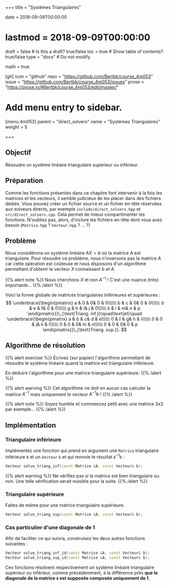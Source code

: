 +++
title = "Systèmes Triangulaires"

date = 2018-09-09T00:00:00
# lastmod = 2018-09-09T00:00:00

draft = false  # Is this a draft? true/false
toc = true  # Show table of contents? true/false
type = "docs"  # Do not modify.

math = true

[git]
  icon = "github"
  repo = "https://github.com/Bertbk/course_4m053"
  issue = "https://github.com/Bertbk/course_4m053/issues"
  prose = "https://prose.io/#Bertbk/course_4m053/edit/master/"

# Add menu entry to sidebar.
[menu.4m053]
  parent = "direct_solvers"
  name = "Systèmes Triangulaires"
  weight = 5

+++

## Objectif

Résoudre un système linéaire triangulaire supérieur ou inférieur.

## Préparation

Comme les fonctions présentés dans ce chapitre font intervenir à la fois les matrices et les vecteurs, il semble judicieux de les placer dans des fichiers dédiés. Vous pouvez créer un fichier source et un fichier en-tête réservées aux solveurs directs, par exemple `include/direct_solvers.hpp` et `src/direct_solvers.cpp`. Cela permet de mieux compartimenter les fonctions. N'oubliez pas, alors, d'inclure les fichiers en-tête dont vous avez besoin (`Matrice.hpp` ? `Vecteur.hpp` ? ... ?)

## Problème

Nous considérons un système linéaire $AX = b$ où la matrice $A$ est triangulaire. Pour résoudre ce problème, nous n'inversons pas la matrice $A$ car cette opération est coûteuse et nous disposons d'un algorithme permettant d'obtenir le vecteur $X$ connaissant $b$ et $A$.

{{% alert note %}}
Nous cherchons $X$ et non $A^{-1}$ ! C'est une nuance (très) importante...
{{% /alert %}}

Voici la forme globale de matrices triangulaires inférieures et supérieures  :
$$
\underbrace{\begin{pmatrix}
  a & 0 & 0& 0 & 0\\\\\\
  b & c & 0& 0 & 0\\\\\\
  d & e & f& 0 & 0\\\\\\
  g & h & i& j & 0\\\\\\
  k & l & m& n & p
\end{pmatrix}}\_{\text{Triang. inf.}}\quad\text{et}\quad
\underbrace{\begin{pmatrix}
  a & b & c& d & e\\\\\\
  0 & f & g& h & i\\\\\\
  0 & 0 & j& k & l\\\\\\
  0 & 0 & 0& m & n\\\\\\
  0 & 0 & 0& 0 & p
\end{pmatrix}}\_{\text{Triang. sup.}}.
$$

## Algorithme de résolution

{{% alert exercise %}}
Écrivez (sur papier) l'algorithme permettant de résoudre le système linéaire quand la matrice est triangulaire inférieure. 

En déduire l'algorithme pour une matrice triangulaire supérieure.
{{% /alert %}}


{{% alert warning %}}
Cet algorithme ne doit en aucun cas calculer la matrice $A^{-1}$ mais uniquement le vecteur $A^{-1}b$ !
{{% /alert %}}

{{% alert note %}}
Soyez humble et commencez petit avec une matrice 3x3 par exemple...
{{% /alert %}}

## Implémentation

### Triangulaire inférieure

Implémentez une fonction qui prend en argument une `Matrice` triangulaire inférieure `A` et un `Vecteur` `b` et qui renvoie le résultat $\texttt{A}^{-1}\texttt{b}$ :

```c++
Vecteur solve_triang_inf(const Matrice &A, const Vecteur& b);
```
{{% alert warning %}}
Ne vérifiez pas si la matrice est bien triangulaire ou non. Une telle vérification serait nuisible pour la suite.
{{% /alert %}}


### Triangulaire supérieure

Faites de même pour une matrice triangulaire supérieure.
```c++
Vecteur solve_triang_sup(const Matrice &A, const Vecteur& b);
```

### Cas particulier d'une diagonale de 1

Afin de faciliter ce qui suivra, construisez les deux autres fonctions suivantes :
```c++
Vecteur solve_triang_inf_id(const Matrice &A, const Vecteur& b);
Vecteur solve_triang_sup_id(const Matrice &A, const Vecteur& b);
```
Ces fonctions résolvent respectivement un système linéaire triangulaire supérieur ou inférieur, comme précédemment, à la différence près **que la diagonale de la matrice `A` est supposée composée uniquement de 1**.
